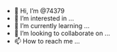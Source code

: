- 👋 Hi, I’m @74379
- 👀 I’m interested in ...
- 🌱 I’m currently learning ...
- 💞️ I’m looking to collaborate on ...
- 📫 How to reach me ...

<!---
74379/74379 is a ✨ special ✨ repository because its `README.md` (this file) appears on your GitHub profile.
You can click the Preview link to take a look at your changes.
--->

